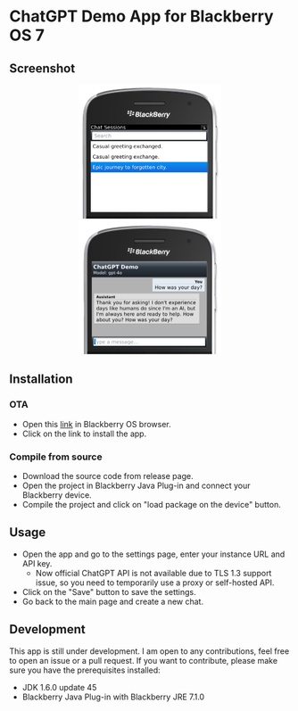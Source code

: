 # ChatGPT Demo App for Blackberry OS 7

## Screenshot
<div align="center">
  <img src="./screenshots/screenshot-main.png" height=240 alt="Chat with LLM">
  <img src="./screenshots/screenshot-chat.png" height=240 alt="Main screen">
</div>

## Installation

### OTA

- Open this [link](http://bbchatgpt.slashblade.top/) in Blackberry OS browser.
- Click on the link to install the app.

### Compile from source

- Download the source code from release page.
- Open the project in Blackberry Java Plug-in and connect your Blackberry device.
- Compile the project and click on "load package on the device" button.

## Usage

- Open the app and go to the settings page, enter your instance URL and API key.
    - Now official ChatGPT API is not available due to TLS 1.3 support issue, so you need to temporarily use a proxy or self-hosted API.
- Click on the "Save" button to save the settings.
- Go back to the main page and create a new chat.

## Development

This app is still under development. I am open to any contributions, feel free to open an issue or a pull request. If you want to contribute, please make sure you have the prerequisites installed:

- JDK 1.6.0 update 45
- Blackberry Java Plug-in with Blackberry JRE 7.1.0

